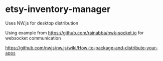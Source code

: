 # etsy-inventory-manager

Uses NW.js for desktop distribution

Using example from https://github.com/rainabba/nwk-socket.io for websocket communication

https://github.com/nwjs/nw.js/wiki/How-to-package-and-distribute-your-apps
